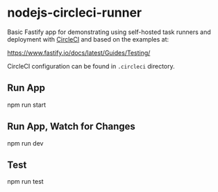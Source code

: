 # nodejs-circleci-runner

Basic Fastify app for demonstrating using self-hosted task runners and deployment with [CircleCI](https://circleci.com/) and based on the examples at:

https://www.fastify.io/docs/latest/Guides/Testing/

CircleCI configuration can be found in `.circleci` directory.

## Run App

npm run start

## Run App, Watch for Changes

npm run dev

## Test

npm run test

